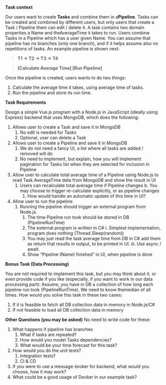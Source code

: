__Task context__ 
 
Our users want to create __​Tasks__ ​and combine them in a __​Pipeline​__. Tasks can be created and combined by different users, but only users that create a Task / Pipeline them can edit / delete it. 
 A task contains two domain properties a ​Name ​and the ​AverageTime ​it takes to run. 
 Users combine Tasks in a Pipeline which has a user given Name. You can assume that pipeline has no branches (only one branch), and if it helps assume also no repetitions of tasks. An example pipeline is shown next:  
 
>__T1 -> T2 -> T3 -> T4__ 
 
>__[Calculate Average Time] [Run Pipeline]__ 
 
Once the pipeline is created, users wants to do two things: 
 
1. Calculate the average time it takes, using average time of tasks. 
2. Run the pipeline and store its run time. 

__Task Requirements__ 
 
Design a simple Vue.js program with a Node.js in JavaScript (ideally using Express) backend that uses MongoDB, which does the following:   
1. Allows user to create a Task and save it in MongoDB 
    1. No edit is needed for Tasks 
    2. Optional, user can delete a Task 
2. Allows user to create a Pipeline and save it in MongoDB
    1. We do not need a fancy UI, a list where all tasks are added / removed will do 
    2. No need to implement, but explain, how you will implement pagination for Tasks list when they are selected for inclusion in Pipeline
3. Allow user to calculate total average time of a Pipeline using Node.js to read Task.AverageTime data from MongoDB and show the result in UI 
    1. Users can recalculate total average time if Pipeline changes b. You may choose to trigger re-calculate explicitly, or as pipeline changes 
        1. How would handle an automatic update of this time in UI? 
4. Allow user to run the pipeline 
    1. Running the pipeline should trigger an external program from Node.js. 
        1. The time Pipeline run took should be stored in DB (PipelineRunTime) 
        2. The external program is written in C# i. Simplest implementation, program does nothing (Thread.Sleep(random)) 
        3. You may just read the task average time from DB in C# add them as return that results in output, to be printed in UI. iii. Use async / await. 
        4. Show “Pipeline (Name) finished” in UI, when pipeline is done

__Bonus Task (Data Processing)__ 
 
You are not required to implement this task, but you may think about it, or even provide code if you like (especially, if you want to work in our data processing part): 
 Assume, you have in DB a collection of how long each pipeline run took (​PipelineRunTime​). 
 We need to know the ​median​ of all times. 
 How would you solve this task in these two cases: 
 
1. If it is feasible to fetch all DB collection data in memory in Node.js/C# 
2. If not feasible to load all DB collection data in memory 
  
 __Other Questions (you may be asked)__
 No need to write code for these:
 1. What happens if pipeline has branches
    1. What if tasks are repeated?
    2. How would you model Tasks dependencies?
    3. What would be your time forecast for this task?
 3. How would you do the unit tests?
    1. Integration tests?
    2. CI & CD
 4. If you were to use a message-broker for backend, what would you choose, how it may
 work?
 5. What could be a good usage of Docker in our example task?
